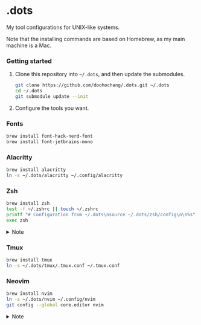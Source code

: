 # .dots

My tool configurations for UNIX-like systems.

Note that the installing commands are based on Homebrew, as my main machine is a Mac.

### Getting started

1. Clone this repository into `~/.dots`, and then update the submodules.

   ```sh
   git clone https://github.com/doohochang/.dots.git ~/.dots
   cd ~/.dots
   git submodule update --init
   ```

1. Configure the tools you want.

### Fonts

```sh
brew install font-hack-nerd-font
brew install font-jetbrains-mono
```

### Alacritty

```sh
brew install alacritty
ln -s ~/.dots/alacritty ~/.config/alacritty
```

### Zsh

```sh
brew install zsh
test -f ~/.zshrc || touch ~/.zshrc
printf "# Configuration from ~/.dots\nsource ~/.dots/zsh/config\n\n%s" "$(cat ~/.zshrc)" > ~/.zshrc
exec zsh
```

<details>
  <summary>Note</summary>
  The script above adds `source ~/.dots/zsh/config` at the beginning of `~/.zshrc`.
  If there are any settings that need to be done earlier than this, just add `source ~/.dots/zsh/config` into `~/.zshrc` manually.
</details>

### Tmux

```sh
brew install tmux
ln -s ~/.dots/tmux/.tmux.conf ~/.tmux.conf
```

### Neovim

```sh
brew install nvim
ln -s ~/.dots/nvim ~/.config/nvim
git config --global core.editor nvim
```

<details>
  <summary>Note</summary>
  The script above sets Neovim as a Git core editor, which is used for commit message editing, interactive rebasing, and more.
  If you do not want this, just skip `git config --global core.editor nvim`.
</details>

